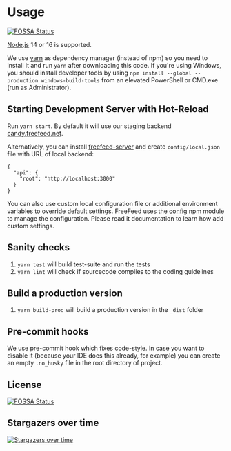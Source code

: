 # Usage

[![FOSSA Status](https://app.fossa.com/api/projects/git%2Bgithub.com%2FFerFerMe%2Fferferme.svg?type=shield)](https://app.fossa.com/projects/git%2Bgithub.com%2FFerFerMe%2Fferferme?ref=badge_shield)

[Node.js](https://nodejs.org) 14 or 16 is supported.

We use [yarn](https://yarnpkg.com/) as dependency manager (instead of npm) so you need to install it and run `yarn` after downloading this code. If you're using Windows, you should install developer tools by using `npm install --global --production windows-build-tools` from an elevated PowerShell or CMD.exe (run as Administrator).

## Starting Development Server with Hot-Reload

Run `yarn start`. By default it will use our staging backend [candy.freefeed.net](https://candy.freefeed.net).

Alternatively, you can install [freefeed-server](https://github.com/FreeFeed/freefeed-server) and create `config/local.json` file with URL of local backend:
```
{
  "api": {
    "root": "http://localhost:3000"
  }
}
```

You can also use custom local configuration file or additional environment variables to override default settings. FreeFeed uses the [config](https://github.com/lorenwest/node-config) npm module to manage the configuration. Please read it documentation to learn how add custom settings.

## Sanity checks

1. `yarn test` will build test-suite and run the tests
1. `yarn lint` will check if sourcecode complies to the coding guidelines

## Build a production version

1. `yarn build-prod` will build a production version in the `_dist` folder

## Pre-commit hooks

We use pre-commit hook which fixes code-style. In case you want to disable it (because your IDE does this already, for
example) you can create an empty `.no_husky` file in the root directory of project.

## License

[![FOSSA Status](https://app.fossa.com/api/projects/git%2Bgithub.com%2FFerFerMe%2Fferferme.svg?type=large)](https://app.fossa.com/projects/git%2Bgithub.com%2FFerFerMe%2Fferferme?ref=badge_large)

## Stargazers over time

[![Stargazers over time](https://starchart.cc/ferferme/ferferme.svg)](https://starchart.cc/ferferme/ferferme)
